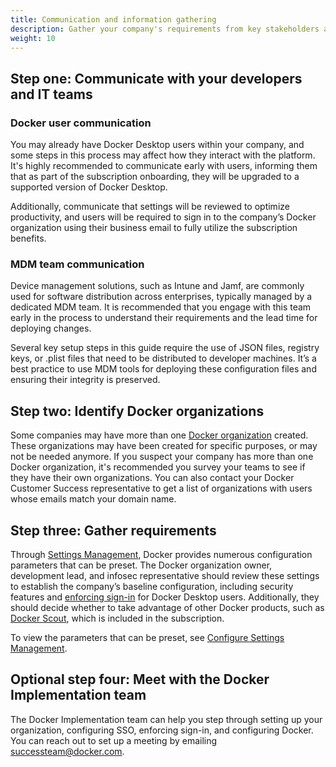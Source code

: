 ```yaml
---
title: Communication and information gathering
description: Gather your company's requirements from key stakeholders and communicate to your developers.
weight: 10
---
```


## Step one: Communicate with your developers and IT teams

### Docker user communication

You may already have Docker Desktop users within your company, and some steps in this process may affect how they interact with the platform. It's highly recommended to communicate early with users, informing them that as part of the subscription onboarding, they will be upgraded to a supported version of Docker Desktop. 

Additionally, communicate that settings will be reviewed to optimize productivity, and users will be required to sign in to the company’s Docker organization using their business email to fully utilize the subscription benefits.

### MDM team communication

Device management solutions, such as Intune and Jamf, are commonly used for software distribution across enterprises, typically managed by a dedicated MDM team. It is recommended that you engage with this team early in the process to understand their requirements and the lead time for deploying changes.

Several key setup steps in this guide require the use of JSON files, registry keys, or .plist files that need to be distributed to developer machines. It’s a best practice to use MDM tools for deploying these configuration files and ensuring their integrity is preserved.

## Step two: Identify Docker organizations

Some companies may have more than one [Docker organization](/manuals/admin/organization/_index.md) created. These organizations may have been created for specific purposes, or may not be needed anymore. If you suspect your company has more than one Docker organization, it's recommended you survey your teams to see if they have their own organizations. You can also contact your Docker Customer Success representative to get a list of organizations with users whose emails match your domain name.

## Step three: Gather requirements

Through [Settings Management](/manuals/security/for-admins/hardened-desktop/settings-management/_index.md), Docker provides numerous configuration parameters that can be preset. The Docker organization owner, development lead, and infosec representative should review these settings to establish the company’s baseline configuration, including security features and [enforcing sign-in](/manuals/security/for-admins/enforce-sign-in/_index.md) for Docker Desktop users. Additionally, they should decide whether to take advantage of other Docker products, such as [Docker Scout](/manuals/scout/_index.md), which is included in the subscription.

To view the parameters that can be preset, see [Configure Settings Management](/manuals/security/for-admins/hardened-desktop/settings-management/configure-json-file.md#step-two-configure-the-settings-you-want-to-lock-in).

## Optional step four: Meet with the Docker Implementation team

The Docker Implementation team can help you step through setting up your organization, configuring SSO, enforcing sign-in, and configuring Docker. You can reach out to set up a meeting by emailing successteam@docker.com.
